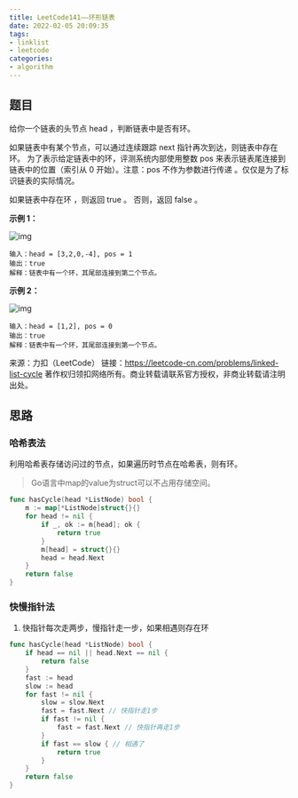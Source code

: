 ```yaml
---
title: LeetCode141——环形链表
date: 2022-02-05 20:09:35
tags:
- linklist
- leetcode
categories:
- algorithm
---
```


## 题目

给你一个链表的头节点 head ，判断链表中是否有环。

如果链表中有某个节点，可以通过连续跟踪 next 指针再次到达，则链表中存在环。 为了表示给定链表中的环，评测系统内部使用整数 pos 来表示链表尾连接到链表中的位置（索引从 0 开始）。注意：pos 不作为参数进行传递 。仅仅是为了标识链表的实际情况。

如果链表中存在环 ，则返回 true 。 否则，返回 false 。

**示例 1：**

![img](https://assets.leetcode-cn.com/aliyun-lc-upload/uploads/2018/12/07/circularlinkedlist.png)

```
输入：head = [3,2,0,-4], pos = 1
输出：true
解释：链表中有一个环，其尾部连接到第二个节点。
```

**示例 2：**

![img](https://assets.leetcode-cn.com/aliyun-lc-upload/uploads/2018/12/07/circularlinkedlist_test2.png)

```
输入：head = [1,2], pos = 0
输出：true
解释：链表中有一个环，其尾部连接到第一个节点。
```



来源：力扣（LeetCode）
链接：https://leetcode-cn.com/problems/linked-list-cycle
著作权归领扣网络所有。商业转载请联系官方授权，非商业转载请注明出处。

## 思路

### 哈希表法

利用哈希表存储访问过的节点，如果遍历时节点在哈希表，则有环。

> Go语言中map的value为struct可以不占用存储空间。

```go
func hasCycle(head *ListNode) bool {
    m := map[*ListNode]struct{}{}
    for head != nil {
        if _, ok := m[head]; ok {
            return true
        }
        m[head] = struct{}{}
        head = head.Next
    }
    return false
}
```

### 快慢指针法

1. 快指针每次走两步，慢指针走一步，如果相遇则存在环

```go
func hasCycle(head *ListNode) bool {
	if head == nil || head.Next == nil {
		return false
	}
	fast := head
	slow := head
	for fast != nil {
		slow = slow.Next
		fast = fast.Next // 快指针走1步
		if fast != nil {
			fast = fast.Next // 快指针再走1步
		}
		if fast == slow { // 相遇了
			return true
		}
	}
	return false
}
```

